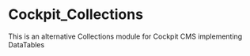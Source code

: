 # Cockpit_Collections
This is an alternative Collections module for Cockpit CMS implementing DataTables
